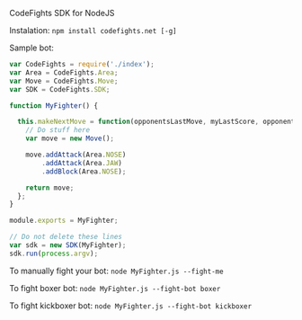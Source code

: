 CodeFights SDK for NodeJS

Instalation:
``
npm install codefights.net [-g]
``

Sample bot:
```javascript
var CodeFights = require('./index');
var Area = CodeFights.Area;
var Move = CodeFights.Move;
var SDK = CodeFights.SDK;

function MyFighter() {

  this.makeNextMove = function(opponentsLastMove, myLastScore, opponentsLastScore) {
    // Do stuff here
    var move = new Move();

    move.addAttack(Area.NOSE)
        .addAttack(Area.JAW)
        .addBlock(Area.NOSE);

    return move;
  };
}

module.exports = MyFighter;

// Do not delete these lines
var sdk = new SDK(MyFighter);
sdk.run(process.argv);
```

To manually fight your bot: ``node MyFighter.js --fight-me``

To fight boxer bot: ``node MyFighter.js --fight-bot boxer``

To fight kickboxer bot: ``node MyFighter.js --fight-bot kickboxer``
